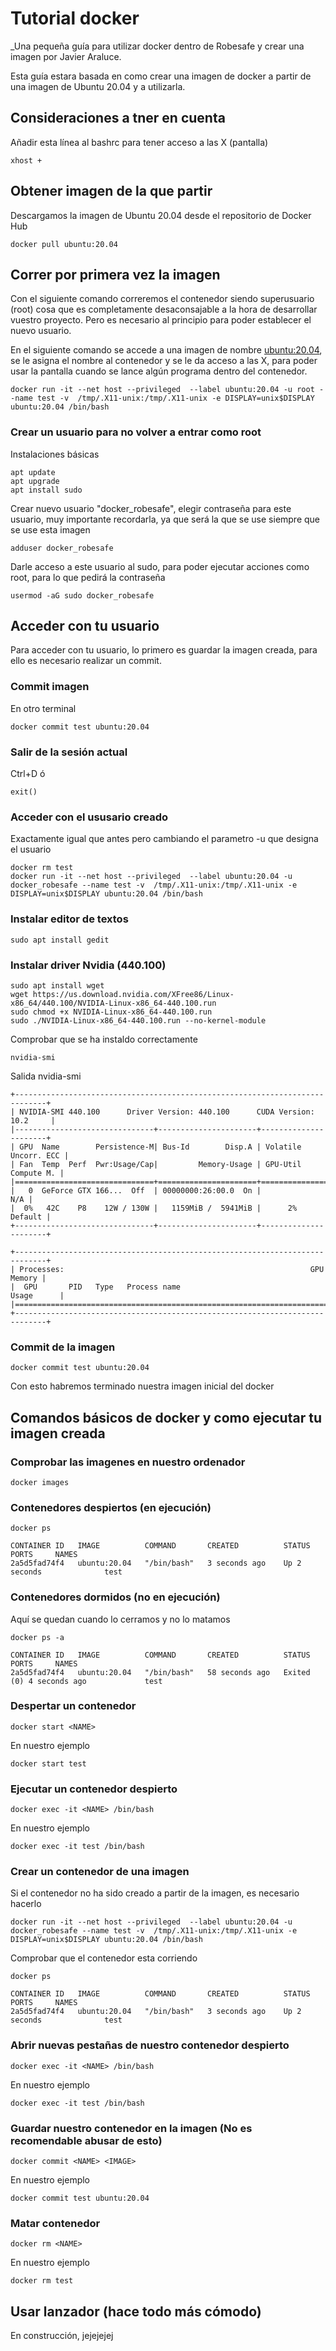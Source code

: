 # Tutorial docker 

_Una pequeña guía para utilizar docker dentro de Robesafe y crear una imagen por Javier Araluce.

Esta guía estara basada en como crear una imagen de docker a partir de una imagen de Ubuntu 20.04 y a utilizarla.

## Consideraciones a tner en cuenta

Añadir esta línea al bashrc para tener acceso a las X (pantalla)
```
xhost +
```
## Obtener imagen de la que partir 
Descargamos la imagen de Ubuntu 20.04 desde el repositorio de Docker Hub
```
docker pull ubuntu:20.04
```

## Correr por primera vez la imagen 

Con el siguiente comando correremos el contenedor siendo superusuario (root) cosa que es completamente desaconsajable a la hora de desarrollar vuestro proyecto. Pero es necesario al principio para poder establecer el nuevo usuario.

En el siguiente comando se accede a una imagen de nombre <ubuntu:20.04>, se le asigna el nombre <test> al contenedor y se le da acceso a las X, para poder usar la pantalla cuando se lance algún programa dentro del contenedor.
```
docker run -it --net host --privileged  --label ubuntu:20.04 -u root --name test -v  /tmp/.X11-unix:/tmp/.X11-unix -e DISPLAY=unix$DISPLAY ubuntu:20.04 /bin/bash
```


### Crear un usuario para no volver a entrar como root

Instalaciones básicas 
```
apt update
apt upgrade
apt install sudo
```
Crear nuevo usuario "docker_robesafe", elegir contraseña para este usuario, muy importante recordarla, ya que será la que se use siempre que se use esta imagen 
```
adduser docker_robesafe
```
Darle acceso a este usuario al sudo, para poder ejecutar acciones como root, para lo que pedirá la contraseña 
```
usermod -aG sudo docker_robesafe
```

## Acceder con tu usuario
Para acceder con tu usuario, lo primero es guardar la imagen creada, para ello es necesario realizar un commit.

### Commit imagen 
En otro terminal 
```
docker commit test ubuntu:20.04 
```

### Salir de la sesión actual
Ctrl+D 
ó
```
exit()
```
### Acceder con el ususario creado
Exactamente igual que antes pero cambiando el parametro -u que designa el usuario 
```
docker rm test
docker run -it --net host --privileged  --label ubuntu:20.04 -u docker_robesafe --name test -v  /tmp/.X11-unix:/tmp/.X11-unix -e DISPLAY=unix$DISPLAY ubuntu:20.04 /bin/bash
```

### Instalar editor de textos
```
sudo apt install gedit
```

### Instalar driver Nvidia (440.100)

```
sudo apt install wget
wget https://us.download.nvidia.com/XFree86/Linux-x86_64/440.100/NVIDIA-Linux-x86_64-440.100.run
sudo chmod +x NVIDIA-Linux-x86_64-440.100.run 
sudo ./NVIDIA-Linux-x86_64-440.100.run --no-kernel-module
```
Comprobar que se ha instaldo correctamente 
```
nvidia-smi
```
Salida nvidia-smi
```
+-----------------------------------------------------------------------------+
| NVIDIA-SMI 440.100      Driver Version: 440.100      CUDA Version: 10.2     |
|-------------------------------+----------------------+----------------------+
| GPU  Name        Persistence-M| Bus-Id        Disp.A | Volatile Uncorr. ECC |
| Fan  Temp  Perf  Pwr:Usage/Cap|         Memory-Usage | GPU-Util  Compute M. |
|===============================+======================+======================|
|   0  GeForce GTX 166...  Off  | 00000000:26:00.0  On |                  N/A |
|  0%   42C    P8    12W / 130W |   1159MiB /  5941MiB |      2%      Default |
+-------------------------------+----------------------+----------------------+
                                                                               
+-----------------------------------------------------------------------------+
| Processes:                                                       GPU Memory |
|  GPU       PID   Type   Process name                             Usage      |
|=============================================================================|
+-----------------------------------------------------------------------------+
```
### Commit de la imagen 
```
docker commit test ubuntu:20.04 
```

Con esto habremos terminado nuestra imagen inicial del docker 

## Comandos básicos de docker y como ejecutar tu imagen creada

### Comprobar las imagenes en nuestro ordenador 
```
docker images
```


### Contenedores despiertos (en ejecución)
```
docker ps
```

```
CONTAINER ID   IMAGE          COMMAND       CREATED          STATUS          PORTS     NAMES
2a5d5fad74f4   ubuntu:20.04   "/bin/bash"   3 seconds ago    Up 2 seconds              test
```

### Contenedores dormidos (no en ejecución)
Aquí se quedan cuando lo cerramos y no lo matamos
```
docker ps -a 
```

```
CONTAINER ID   IMAGE          COMMAND       CREATED          STATUS                     PORTS     NAMES
2a5d5fad74f4   ubuntu:20.04   "/bin/bash"   58 seconds ago   Exited (0) 4 seconds ago             test
```

### Despertar un contenedor 

```
docker start <NAME>
```
En nuestro ejemplo
```
docker start test
```

### Ejecutar un contenedor despierto 
```
docker exec -it <NAME> /bin/bash
```
En nuestro ejemplo
```
docker exec -it test /bin/bash
```
### Crear un contenedor de una imagen 
Si el contenedor no ha sido creado a partir de la imagen, es necesario hacerlo

```
docker run -it --net host --privileged  --label ubuntu:20.04 -u docker_robesafe --name test -v  /tmp/.X11-unix:/tmp/.X11-unix -e DISPLAY=unix$DISPLAY ubuntu:20.04 /bin/bash
```
Comprobar que el contenedor esta corriendo 
```
docker ps
```

```
CONTAINER ID   IMAGE          COMMAND       CREATED          STATUS          PORTS     NAMES
2a5d5fad74f4   ubuntu:20.04   "/bin/bash"   3 seconds ago    Up 2 seconds              test
```

### Abrir nuevas pestañas de nuestro contenedor despierto 
```
docker exec -it <NAME> /bin/bash
```
En nuestro ejemplo
```
docker exec -it test /bin/bash
```

### Guardar nuestro contenedor en la imagen (No es recomendable abusar de esto)
```
docker commit <NAME> <IMAGE>
```
En nuestro ejemplo
```
docker commit test ubuntu:20.04
```
### Matar contenedor 
```
docker rm <NAME> 
```
En nuestro ejemplo
```
docker rm test
```
## Usar lanzador (hace todo más cómodo)
En construcción, jejejejej